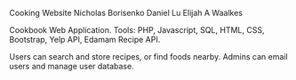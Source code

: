 Cooking Website
Nicholas Borisenko
Daniel Lu
Elijah A Waalkes

Cookbook Web Application.
Tools:
PHP, Javascript, SQL, HTML, CSS, Bootstrap, Yelp API, Edamam Recipe API.

Users can search and store recipes, or find foods nearby.
Admins can email users and manage user database.



